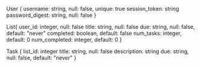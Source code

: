 User {
  username: string, null: false, unique: true
  session_token: string
  password_digest: string, null: false
}

List{
  user_id: integer, null: false
  title: string, null: false
  due: string, null: false, default: "never"
  completed: boolean, default: false
  num_tasks: integer, default: 0
  num_completed: integer, default: 0
}

Task {
  list_id: integer
  title: string, null: false
  description: string
  due: string, null: false, default: "never"
}
